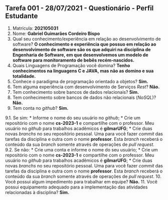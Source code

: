 ## Tarefa 001 - 28/07/2021 - Questionário - Perfil Estudante

1. Matrícula: **202105031**
2. Nome: **Gabriel Guimarães Cordeiro Bispo**
3. Qual seu conhecimento/experiência em relação ao desenvolvimento de software? **O conhecimento e experiência que possuo em relação ao desenvolvimento de software são os que adquiri na disciplina de Engenharia de Software, em que desenvolvemos um modelo de software para monitoramento de bebês recém-nascidos.**
4. Quais Linguagens de Programação você domina? **Tenho conhecimentos na linguagens C e JAVA, mas não as domino e sua totalidade.**
5. Conhece o paradigma de programação orientado a objetos? **Sim.**
6. Tem alguma experiência com desenvolvimento de Serviços _Rest_? **Não.**
7. Tem conhecimento sobre bancos de dados relacionais? **Sim.**
8. Tem conhecimento sobre bancos de dados não relacionais (_NoSQL_)? **Não.**
9. Tem conta no _github_? **Sim.**

  9.1.  Se sim:
      * Informe o nome do seu usuário no _github_;
      * Crie um repositório com o nome **cs-2023-1** e compartilhe com o professor. Meu usuário no _github_ para trabalhos acadêmicos é **gilmarUFG**;
      * Crie duas novas _branchs_ no seu repositório pessoal. Uma para você fazer _commit_ das tarefas da disciplina e outra com o nome **professor**. Esta _branch_ receberá o conteúdo da sua _branch_ somente através de operações de _pull request_.
      9.2.  Se não:
      *  Crie uma conta e informe o nome do seu usuário;
      *  Crie um repositório com o nome **cs-2023-1** e compartilhe com o professor.  Meu usuário no _github_ para trabalhos acadêmicos é **gilmarUFG**;
      * Crie duas novas _branchs_ no seu repositório pessoal. Uma para você fazer _commit_ das tarefas da disciplina e outra com o nome **professor**. Esta _branch_ receberá o conteúdo da sua _branch_ somente através de operações de _pull request_.
10. Você possui algum impedimento para trabalhar em equipe? **Não.**
11. Você possui equipamento adequado para a implementação das atividades relacionadas à disciplina? **Sim.**

